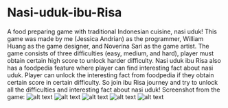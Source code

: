 # Nasi-uduk-ibu-Risa
A food preparing game with traditional Indonesian cuisine, nasi uduk!
This game was made by me (Jessica Andrian) as the programmer, William Huang as the game designer, and Noverina Sari as the game artist.
The game consists of three difficulties (easy, medium, and hard), player must obtain certain high score to unlock harder difficulty.
Nasi uduk ibu Risa also has a foodpedia feature where player can find interesting fact about nasi uduk. Player can unlock the interesting fact from foodpedia if they obtain certain score in certain difficulty.
So join ibu Risa journey and try to unlock all the difficulties and interesting fact about nasi uduk!
Screenshot from the game:
![alt text](https://github.com/kaechiii/Nasi-uduk-ibu-Risa/blob/main/Screenshot/TitleScreen.png?raw=true)
![alt text](https://github.com/kaechiii/Nasi-uduk-ibu-Risa/blob/main/Screenshot/MainMenu.png?raw=true)
![alt text](https://github.com/kaechiii/Nasi-uduk-ibu-Risa/blob/main/Screenshot/InGameMenu.png?raw=true)
![alt text](https://github.com/kaechiii/Nasi-uduk-ibu-Risa/blob/main/Screenshot/FoodPedia.png?raw=true)
![alt text](https://github.com/kaechiii/Nasi-uduk-ibu-Risa/blob/main/Screenshot/GameDescription.png?raw=true)
